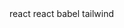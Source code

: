   <script src="https://unpkg.com/react@17/umd/react.development.js" crossorigin></script>   react
  <script src="https://unpkg.com/react-dom@17/umd/react-dom.development.js" crossorigin></script>  react
  <script src="https://unpkg.com/babel-standalone@6/babel.min.js"></script>   babel

  <script src="https://cdn.tailwindcss.com"></script> tailwind

